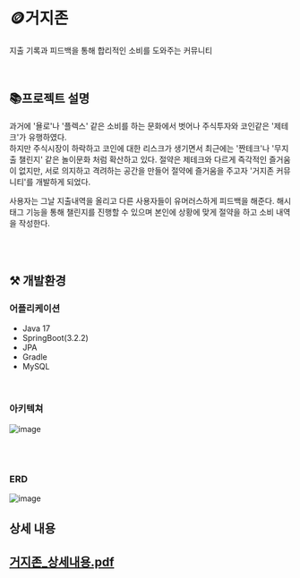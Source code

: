 # 🪙거지존
지출 기록과 피드백을 통해 합리적인 소비를 도와주는 커뮤니티

<br>

## 📚프로젝트 설명 
과거에 '욜로'나 '플렉스' 같은 소비를 하는 문화에서 벗어나 주식투자와 코인같은 '제테크'가 유행하였다.<br>
하지만 주식시장이 하락하고 코인에 대한 리스크가 생기면서 최근에는 '짠테크'나 '무지출 챌린지' 같은 놀이문화 처럼
확산하고 있다. 절약은 제테크와 다르게 즉각적인 즐거움이 없지만, 서로 의지하고 격려하는 공간을 만들어 절약에 즐거움을
주고자 '거지존 커뮤니티'를 개발하게 되었다.

사용자는 그날 지출내역을 올리고 다른 사용자들이 유머러스하게 피드백을 해준다. 해시태그 기능을 통해 챌린지를 진행할 수 있으며 본인에 상황에 맞게 절약을 하고 소비 내역을 작성한다.

<br>


<br>

## ⚒ 개발환경

### 어플리케이션
- Java 17
- SpringBoot(3.2.2)
- JPA
- Gradle
- MySQL

<br>

### 아키텍쳐

![image](https://github.com/HungryHyunmin/beggarzone/assets/139208998/00f52cc5-b3ee-4e53-bf21-6bc3e4f85896)

<br>
<br>

### ERD

![image](https://github.com/HungryHyunmin/beggarzone/assets/139208998/5aec3776-210b-4d60-ade5-3cf6218ec967)

## 상세 내용

## [거지존_상세내용.pdf](https://github.com/HungryHyunmin/beggarzone/files/14864965/_.pdf)










